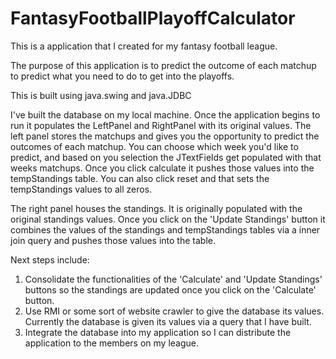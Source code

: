 # FantasyFootballPlayoffCalculator
This is a application that I created for my fantasy football league.

The purpose of this application is to predict the outcome of each matchup to predict what you need to do to get into 
the playoffs.

This is built using java.swing and java.JDBC

I've built the database on my local machine. Once the application begins to run it populates the LeftPanel and RightPanel with
its original values. The left panel stores the matchups and gives you the opportunity to predict the outcomes of each matchup.
You can choose which week you'd like to predict, and based on you selection the JTextFields get populated with that weeks
matchups. Once you click calculate it pushes those values into the tempStandings table. You can also click reset and that
sets the tempStandings values to all zeros. 

The right panel houses the standings. It is originally populated with the original standings values. Once you click on the
'Update Standings' button it combines the values of the standings and tempStandings tables via a inner join query and 
pushes those values into the table.

Next steps include:

1) Consolidate the functionalities of the 'Calculate' and 'Update Standings' buttons so the standings are updated
once you click on the 'Calculate' button.
2) Use RMI or some sort of website crawler to give the database its values. Currently the database is given its values 
via a query that I have built.
3) Integrate the database into my application so I can distribute the application to the members on my league. 
